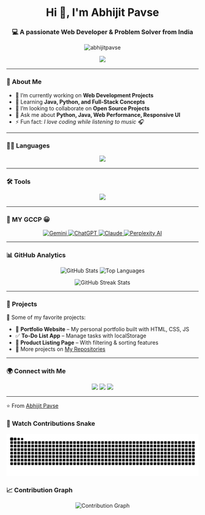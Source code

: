 <h1 align="center">Hi 👋, I'm Abhijit Pavse</h1>
<h3 align="center">💻 A passionate Web Developer & Problem Solver from India</h3>

<p align="center">
  <img src="https://komarev.com/ghpvc/?username=abhijitpavse&label=Profile%20views&color=0e75b6&style=flat" alt="abhijitpavse" />
</p>

<p align="center">
  <img src="https://readme-typing-svg.demolab.com?size=22&duration=4000&color=00C2FF&center=true&vCenter=true&width=600&lines=Full+Stack+Web+Developer;Frontend+%7C+Backend+Developer;Python+%7C+Java+Programmer;Always+Learning+New+Things" />
</p>

---

### 🚀 About Me
- 🔭 I’m currently working on **Web Development Projects**  
- 🌱 Learning **Java, Python, and Full-Stack Concepts**  
- 👯 I’m looking to collaborate on **Open Source Projects**  
- 💬 Ask me about **Python, Java, Web Performance, Responsive UI**  
- ⚡ Fun fact: *I love coding while listening to music 🎧*  

---

### 🧑‍💻 Languages  
<p align="center">
  <img src="https://skillicons.dev/icons?i=html,css,js,php,c,cpp,mysql,python,java" />
</p>


---

### 🛠️ Tools  
<p align="center">
  <img src="https://skillicons.dev/icons?i=mysql,git,github,figma,matlab,vscode,anaconda" />
</p>

---

### 🚀 MY GCCP 😀
<p align="center">

  <!-- Gemini -->
  <a href="https://gemini.google.com" target="_blank">
    <img src="https://www.gstatic.com/lamda/images/gemini_logo.svg" alt="Gemini" width="70" />
  </a>

  <!-- ChatGPT -->
  <a href="https://chat.openai.com" target="_blank">
    <img src="https://upload.wikimedia.org/wikipedia/commons/0/04/ChatGPT_logo.svg" alt="ChatGPT" width="70" />
  </a>

  <!-- Claude -->
  <a href="https://claude.ai" target="_blank">
    <img src="https://avatars.githubusercontent.com/u/122835347?s=200&v=4" alt="Claude" width="70" />
  </a>

  <!-- Perplexity AI -->
  <a href="https://www.perplexity.ai" target="_blank">
    <img src="https://seeklogo.com/images/P/perplexity-ai-logo-5765E3B159-seeklogo.com.png" alt="Perplexity AI" width="70" />
  </a>

</p>


---

### 📊 GitHub Analytics
<p align="center">
  <img src="https://github-readme-stats.vercel.app/api?username=abhijitpavse&show_icons=true&theme=tokyonight" height="180px" alt="GitHub Stats"/>
  <img src="https://github-readme-stats.vercel.app/api/top-langs/?username=abhijitpavse&layout=compact&theme=tokyonight" height="180px" alt="Top Languages"/>
</p>

<p align="center">
  <img src="https://streak-stats.demolab.com?user=abhijitpavse&theme=tokyonight&hide_border=false" height="180px" alt="GitHub Streak Stats"/>
</p>



---

### 🌟 Projects
🚀 Some of my favorite projects:  
- 📝 **Portfolio Website** – My personal portfolio built with HTML, CSS, JS  
- ✅ **To-Do List App** – Manage tasks with localStorage  
- 🛒 **Product Listing Page** – With filtering & sorting features  
- 🔗 More projects on [My Repositories](https://github.com/abhijitpavse?tab=repositories)

---

### 🌍 Connect with Me
<p align="center">
  <a href="https://linkedin.com/in/abhijitpavse" target="_blank"><img src="https://img.shields.io/badge/-LinkedIn-0077B5?style=for-the-badge&logo=linkedin&logoColor=white"/></a>
  <a href="mailto:abhijeetpavse7570@gmail.com"><img src="https://img.shields.io/badge/-Gmail-D14836?style=for-the-badge&logo=gmail&logoColor=white"/></a>
  <a href="https://github.com/abhijitpavse"><img src="https://img.shields.io/badge/-GitHub-181717?style=for-the-badge&logo=github&logoColor=white"/></a>
</p>

---

⭐️ From [Abhijit Pavse](https://github.com/abhijitpavse)


### 🐍 Watch Contributions Snake
<p align="center">
  <img src="https://raw.githubusercontent.com/abhijitpavse/abhijitpavse/output/snake.svg" alt="Snake animation" />
</p>

### 📈 Contribution Graph
<p align="center">
  <img src="https://github-readme-activity-graph.vercel.app/graph?username=abhijitpavse&theme=tokyo-night" alt="Contribution Graph"/>
</p>

